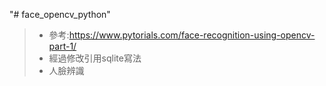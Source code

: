 "# face_opencv_python"
> * 參考:https://www.pytorials.com/face-recognition-using-opencv-part-1/
> * 經過修改引用sqlite寫法
> * 人臉辨識
